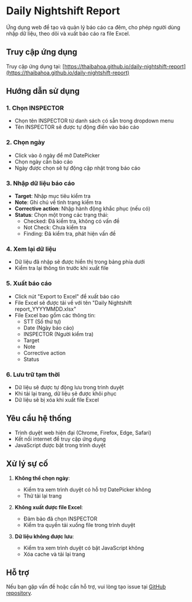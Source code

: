 # Daily Nightshift Report

Ứng dụng web để tạo và quản lý báo cáo ca đêm, cho phép người dùng nhập dữ liệu, theo dõi và xuất báo cáo ra file Excel.

## Truy cập ứng dụng

Truy cập ứng dụng tại: [https://thaibahoa.github.io/daily-nightshift-report](https://thaibahoa.github.io/daily-nightshift-report)

## Hướng dẫn sử dụng

### 1. Chọn INSPECTOR
- Chọn tên INSPECTOR từ danh sách có sẵn trong dropdown menu
- Tên INSPECTOR sẽ được tự động điền vào báo cáo

### 2. Chọn ngày
- Click vào ô ngày để mở DatePicker
- Chọn ngày cần báo cáo
- Ngày được chọn sẽ tự động cập nhật trong báo cáo

### 3. Nhập dữ liệu báo cáo
- **Target**: Nhập mục tiêu kiểm tra
- **Note**: Ghi chú về tình trạng kiểm tra
- **Corrective action**: Nhập hành động khắc phục (nếu có)
- **Status**: Chọn một trong các trạng thái:
  - Checked: Đã kiểm tra, không có vấn đề
  - Not Check: Chưa kiểm tra
  - Finding: Đã kiểm tra, phát hiện vấn đề

### 4. Xem lại dữ liệu
- Dữ liệu đã nhập sẽ được hiển thị trong bảng phía dưới
- Kiểm tra lại thông tin trước khi xuất file

### 5. Xuất báo cáo
- Click nút "Export to Excel" để xuất báo cáo
- File Excel sẽ được tải về với tên "Daily Nightshift report_YYYYMMDD.xlsx"
- File Excel bao gồm các thông tin:
  - STT (Số thứ tự)
  - Date (Ngày báo cáo)
  - INSPECTOR (Người kiểm tra)
  - Target
  - Note
  - Corrective action
  - Status

### 6. Lưu trữ tạm thời
- Dữ liệu sẽ được tự động lưu trong trình duyệt
- Khi tải lại trang, dữ liệu sẽ được khôi phục
- Dữ liệu sẽ bị xóa khi xuất file Excel

## Yêu cầu hệ thống

- Trình duyệt web hiện đại (Chrome, Firefox, Edge, Safari)
- Kết nối internet để truy cập ứng dụng
- JavaScript được bật trong trình duyệt

## Xử lý sự cố

1. **Không thể chọn ngày**:
   - Kiểm tra xem trình duyệt có hỗ trợ DatePicker không
   - Thử tải lại trang

2. **Không xuất được file Excel**:
   - Đảm bảo đã chọn INSPECTOR
   - Kiểm tra quyền tải xuống file trong trình duyệt

3. **Dữ liệu không được lưu**:
   - Kiểm tra xem trình duyệt có bật JavaScript không
   - Xóa cache và tải lại trang

## Hỗ trợ

Nếu bạn gặp vấn đề hoặc cần hỗ trợ, vui lòng tạo issue tại [GitHub repository](https://github.com/ThaiBaHoa/daily-nightshift-report/issues).
